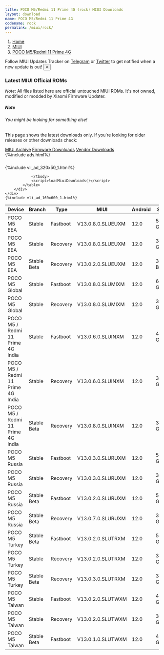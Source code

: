 ```yaml
---
title: POCO M5/Redmi 11 Prime 4G (rock) MIUI Downloads
layout: download
name: POCO M5/Redmi 11 Prime 4G
codename: rock
permalink: /miui/rock/
---
```

<nav aria-label="breadcrumb">
    <ol class="breadcrumb">
        <li class="breadcrumb-item"><a href="/">Home</a></li>
        <li class="breadcrumb-item"><a href="/miui/">MIUI</a></li>
        <li class="breadcrumb-item active" aria-current="page"><a href="/miui/rock/">POCO M5/Redmi 11 Prime 4G</a></li>
    </ol>
</nav>
<div class="alert alert-primary alert-dismissible fade show" role="alert">
    Follow MIUI Updates Tracker on <a href="https://t.me/MIUIUpdatesTracker" class="alert-link">Telegram</a>
     or <a href="https://twitter.com/MiFwUpdater" class="alert-link">Twitter</a> to get notified when a new update is out!
    <button type="button" class="close" data-dismiss="alert" aria-label="Close">
        <span aria-hidden="true">&times;</span>
    </button>
</div>

### Latest MIUI Official ROMs
*Note*: All files listed here are official untouched MIUI ROMs. It's not owned, modified or modded by Xiaomi Firmware Updater.
<div class="card">
  <div class="card-body">
    <h5 class="card-title">Note</h5>
    <h6 class="card-subtitle mb-2 text-muted">You might be looking for something else!</h6>
    <p class="card-text">This page shows the latest downloads only.
     If you're looking for older releases or other downloads check:</p>
    <a href="/archive/miui/rock/" class="card-link">MIUI Archive</a>
    <a href="/firmware/rock/" class="card-link">Firmware Downloads</a>
    <a href="/vendor/rock/" class="card-link">Vendor Downloads</a>
  </div>
</div>
{%include ads.html%}
<div class="row justify-content-center">
    <div class="col-10">
        <div class="table-responsive-md" style="margin-top: 25px;">
            {%include vli_ad_320x50_1.html%}
            <table id="miui" class="display dt-responsive nowrap compact table table-striped table-hover table-sm">
                <thead class="thead-dark">
                    <tr>
                        <th data-ref="device">Device</th>
                        <th data-ref="branch">Branch</th>
                        <th data-ref="type">Type</th>
                        <th data-ref="miui">MIUI</th>
                        <th data-ref="android">Android</th>
                        <th data-ref="size">Size</th>
                        <th data-ref="size">Date</th>
                        <th data-ref="link">Link</th>
                    </tr>
                </thead>
                <tbody>
                <tr><td>POCO M5 EEA</td><td>Stable</td><td>Fastboot</td><td>V13.0.8.0.SLUEUXM</td><td>12.0</td><td>5.8 GB</td><td>2022-11-04</td><td><a href="/miui/rock/stable/V13.0.8.0.SLUEUXM/">Download</a></td></tr>
<tr><td>POCO M5 EEA</td><td>Stable</td><td>Recovery</td><td>V13.0.8.0.SLUEUXM</td><td>12.0</td><td>3.2 GB</td><td>2022-11-12</td><td><a href="/miui/rock/stable/V13.0.8.0.SLUEUXM/">Download</a></td></tr>
<tr><td>POCO M5 EEA</td><td>Stable Beta</td><td>Recovery</td><td>V13.0.2.0.SLUEUXM</td><td>12.0</td><td>318 Bytes</td><td>None</td><td><a href="/miui/rock/stable beta/V13.0.2.0.SLUEUXM/">Download</a></td></tr>
<tr><td>POCO M5 Global</td><td>Stable</td><td>Fastboot</td><td>V13.0.8.0.SLUMIXM</td><td>12.0</td><td>6.2 GB</td><td>2022-11-17</td><td><a href="/miui/rock/stable/V13.0.8.0.SLUMIXM/">Download</a></td></tr>
<tr><td>POCO M5 Global</td><td>Stable</td><td>Recovery</td><td>V13.0.8.0.SLUMIXM</td><td>12.0</td><td>3.2 GB</td><td>2022-11-23</td><td><a href="/miui/rock/stable/V13.0.8.0.SLUMIXM/">Download</a></td></tr>
<tr><td>POCO M5 / Redmi 11 Prime 4G India</td><td>Stable</td><td>Fastboot</td><td>V13.0.6.0.SLUINXM</td><td>12.0</td><td>4.4 GB</td><td>2022-08-30</td><td><a href="/miui/rock/stable/V13.0.6.0.SLUINXM/">Download</a></td></tr>
<tr><td>POCO M5 / Redmi 11 Prime 4G India</td><td>Stable</td><td>Recovery</td><td>V13.0.6.0.SLUINXM</td><td>12.0</td><td>3.1 GB</td><td>2022-09-08</td><td><a href="/miui/rock/stable/V13.0.6.0.SLUINXM/">Download</a></td></tr>
<tr><td>POCO M5 / Redmi 11 Prime 4G India</td><td>Stable Beta</td><td>Recovery</td><td>V13.0.8.0.SLUINXM</td><td>12.0</td><td>3.1 GB</td><td>2022-10-26</td><td><a href="/miui/rock/stable beta/V13.0.8.0.SLUINXM/">Download</a></td></tr>
<tr><td>POCO M5 Russia</td><td>Stable</td><td>Fastboot</td><td>V13.0.3.0.SLURUXM</td><td>12.0</td><td>5.4 GB</td><td>2022-09-26</td><td><a href="/miui/rock/stable/V13.0.3.0.SLURUXM/">Download</a></td></tr>
<tr><td>POCO M5 Russia</td><td>Stable</td><td>Recovery</td><td>V13.0.3.0.SLURUXM</td><td>12.0</td><td>3.2 GB</td><td>2022-10-26</td><td><a href="/miui/rock/stable/V13.0.3.0.SLURUXM/">Download</a></td></tr>
<tr><td>POCO M5 Russia</td><td>Stable Beta</td><td>Fastboot</td><td>V13.0.2.0.SLURUXM</td><td>12.0</td><td>5.3 GB</td><td>2022-08-22</td><td><a href="/miui/rock/stable beta/V13.0.2.0.SLURUXM/">Download</a></td></tr>
<tr><td>POCO M5 Russia</td><td>Stable Beta</td><td>Recovery</td><td>V13.0.7.0.SLURUXM</td><td>12.0</td><td>3.2 GB</td><td>2022-11-24</td><td><a href="/miui/rock/stable beta/V13.0.7.0.SLURUXM/">Download</a></td></tr>
<tr><td>POCO M5 Turkey</td><td>Stable Beta</td><td>Fastboot</td><td>V13.0.2.0.SLUTRXM</td><td>12.0</td><td>5.0 GB</td><td>2022-08-24</td><td><a href="/miui/rock/stable beta/V13.0.2.0.SLUTRXM/">Download</a></td></tr>
<tr><td>POCO M5 Turkey</td><td>Stable</td><td>Recovery</td><td>V13.0.2.0.SLUTRXM</td><td>12.0</td><td>3.2 GB</td><td>2022-10-08</td><td><a href="/miui/rock/stable/V13.0.2.0.SLUTRXM/">Download</a></td></tr>
<tr><td>POCO M5 Turkey</td><td>Stable Beta</td><td>Recovery</td><td>V13.0.3.0.SLUTRXM</td><td>12.0</td><td>3.2 GB</td><td>2022-10-26</td><td><a href="/miui/rock/stable beta/V13.0.3.0.SLUTRXM/">Download</a></td></tr>
<tr><td>POCO M5 Taiwan</td><td>Stable</td><td>Fastboot</td><td>V13.0.2.0.SLUTWXM</td><td>12.0</td><td>4.8 GB</td><td>2022-09-27</td><td><a href="/miui/rock/stable/V13.0.2.0.SLUTWXM/">Download</a></td></tr>
<tr><td>POCO M5 Taiwan</td><td>Stable</td><td>Recovery</td><td>V13.0.2.0.SLUTWXM</td><td>12.0</td><td>3.1 GB</td><td>2022-10-26</td><td><a href="/miui/rock/stable/V13.0.2.0.SLUTWXM/">Download</a></td></tr>
<tr><td>POCO M5 Taiwan</td><td>Stable Beta</td><td>Fastboot</td><td>V13.0.1.0.SLUTWXM</td><td>12.0</td><td>4.6 GB</td><td>2022-08-30</td><td><a href="/miui/rock/stable beta/V13.0.1.0.SLUTWXM/">Download</a></td></tr>

                </tbody>
                <script>loadMiuiDownloads()</script>
            </table>
        </div>
    </div>
    {%include vli_ad_160x600_1.html%}
</div>
